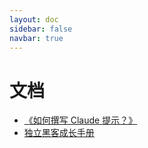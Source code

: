 ```yaml
---
layout: doc
sidebar: false
navbar: true
---
```


# 文档
- [《如何撰写 Claude 提示？》](/docs/claude/)
- [独立黑客成长手册](/docs/indiehacker-handbook.html)
